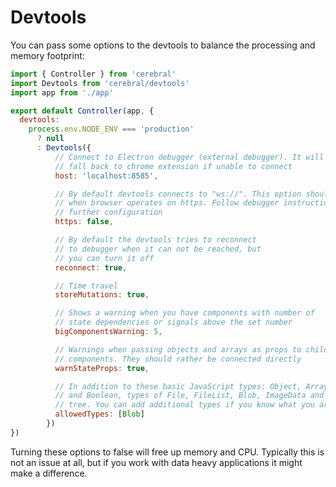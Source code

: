 # Devtools

You can pass some options to the devtools to balance the processing and memory footprint:

```js
import { Controller } from 'cerebral'
import Devtools from 'cerebral/devtools'
import app from './app'

export default Controller(app, {
  devtools:
    process.env.NODE_ENV === 'production'
      ? null
      : Devtools({
          // Connect to Electron debugger (external debugger). It will
          // fall back to chrome extension if unable to connect
          host: 'localhost:8585',

          // By default devtools connects to "ws://". This option should be set to true
          // when browser operates on https. Follow debugger instructions for
          // further configuration
          https: false,

          // By default the devtools tries to reconnect
          // to debugger when it can not be reached, but
          // you can turn it off
          reconnect: true,

          // Time travel
          storeMutations: true,

          // Shows a warning when you have components with number of
          // state dependencies or signals above the set number
          bigComponentsWarning: 5,

          // Warnings when passing objects and arrays as props to child
          // components. They should rather be connected directly
          warnStateProps: true,

          // In addition to these basic JavaScript types: Object, Array, String, Number
          // and Boolean, types of File, FileList, Blob, ImageData and RegExp is allowed to be stored in state
          // tree. You can add additional types if you know what you are doing :)
          allowedTypes: [Blob]
        })
})
```

Turning these options to false will free up memory and CPU. Typically this is not an issue at all, but if you work with data heavy applications it might make a difference.
